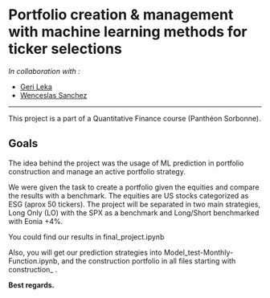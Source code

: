 # Portfolio creation & management with machine learning methods for ticker selections

*In collaboration with :*
- [Geri Leka](https://github.com/gerileka)
- [Wenceslas Sanchez](https://github.com/Orlogskapten)

---

This project is a part of a Quantitative Finance course (Panthéon Sorbonne).

## Goals

The idea behind the project was the usage of ML prediction in portfolio construction and manage an active portfolio strategy.

We were given the task to create a portfolio given the equities and compare the results with a benchmark. The equities are US stocks categorized as ESG (aprox 50 tickers). The project will be separated in two main strategies, Long Only (LO) with the SPX as a benchmark and Long/Short benchmarked with Eonia +4%.


You could find our results in final_project.ipynb

Also, you will get our prediction strategies into Model_test-Monthly-Function.ipynb, and the construction portfolio in  all files starting with construction_ .


**Best regards.**
